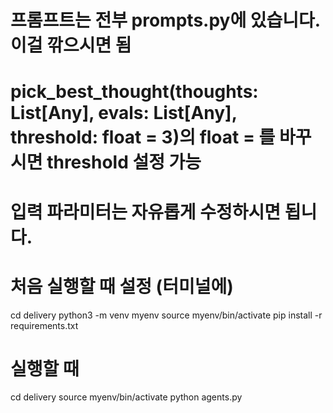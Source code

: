 # 프롬프트는 전부 prompts.py에 있습니다. 이걸 깎으시면 됨

# pick_best_thought(thoughts: List[Any], evals: List[Any], threshold: float = 3)의 float = 를 바꾸시면 threshold 설정 가능

# 입력 파라미터는 자유롭게 수정하시면 됩니다.


# 처음 실행할 때 설정 (터미널에)
cd delivery
python3 -m venv myenv
source myenv/bin/activate
pip install -r requirements.txt

# 실행할 때
cd delivery
source myenv/bin/activate
python agents.py
